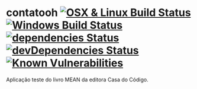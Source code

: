 # contatooh [![OSX & Linux Build Status](https://img.shields.io/travis/raulpereira/contatooh/master.svg?style=flat&label=OSX%20%26%20Linux%20build)](https://travis-ci.org/raulpereira/contatooh) [![Windows Build Status](https://img.shields.io/appveyor/ci/raulpereira/contatooh/master.svg?style=flat&label=Windows%20build)](https://ci.appveyor.com/project/raulpereira/contatooh) [![dependencies Status](https://david-dm.org/raulpereira/contatooh/status.svg)](https://david-dm.org/raulpereira/contatooh) [![devDependencies Status](https://david-dm.org/raulpereira/contatooh/dev-status.svg)](https://david-dm.org/raulpereira/contatooh?type=dev) [![Known Vulnerabilities](https://snyk.io/test/github/raulpereira/contatooh/badge.svg)](https://snyk.io/test/github/raulpereira/contatooh)

Aplicação teste do livro MEAN da editora Casa do Código.

